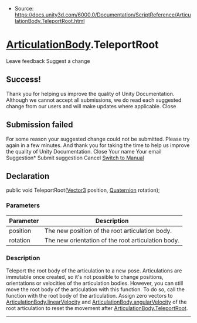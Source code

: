 * Source: https://docs.unity3d.com/6000.0/Documentation/ScriptReference/ArticulationBody.TeleportRoot.html

#  [ArticulationBody](https://docs.unity3d.com/6000.0/Documentation/ScriptReference/ArticulationBody.html).TeleportRoot
Leave feedback
Suggest a change
## Success!
Thank you for helping us improve the quality of Unity Documentation. Although we cannot accept all submissions, we do read each suggested change from our users and will make updates where applicable.
Close
## Submission failed
For some reason your suggested change could not be submitted. Please <a>try again</a> in a few minutes. And thank you for taking the time to help us improve the quality of Unity Documentation.
Close
Your name Your email Suggestion* Submit suggestion
Cancel
[Switch to Manual](https://docs.unity3d.com/6000.0/Documentation/Manual/class-ArticulationBody.html "Go to ArticulationBody Component in the Manual")
## Declaration
public void TeleportRoot([Vector3](https://docs.unity3d.com/6000.0/Documentation/ScriptReference/Vector3.html) position, [Quaternion](https://docs.unity3d.com/6000.0/Documentation/ScriptReference/Quaternion.html) rotation); 
### Parameters
Parameter | Description  
---|---  
position | The new position of the root articulation body.  
rotation | The new orientation of the root articulation body.  
### Description
Teleport the root body of the articulation to a new pose.
Articulations are immutable once created, so it's not possible to change positions, orientations or velocities of the articulation bodies. However, you can still move the root body of the articulation with this function. To do so, call the function with the root body of the articulation. Assign zero vectors to [ArticulationBody.linearVelocity](https://docs.unity3d.com/6000.0/Documentation/ScriptReference/ArticulationBody-linearVelocity.html) and [ArticulationBody.angularVelocity](https://docs.unity3d.com/6000.0/Documentation/ScriptReference/ArticulationBody-angularVelocity.html) of the root articulation to reset the movement after [ArticulationBody.TeleportRoot](https://docs.unity3d.com/6000.0/Documentation/ScriptReference/ArticulationBody.TeleportRoot.html).
* * *
